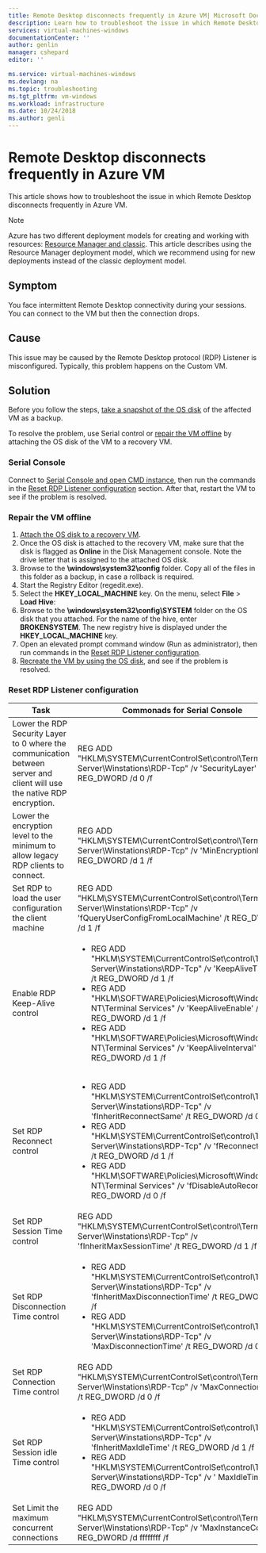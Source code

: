 ```yaml
---
title: Remote Desktop disconnects frequently in Azure VM| Microsoft Docs
description: Learn how to troubleshoot the issue in which Remote Desktop disconnects frequently in Azure VM.
services: virtual-machines-windows
documentationCenter: ''
author: genlin
manager: cshepard
editor: ''

ms.service: virtual-machines-windows
ms.devlang: na
ms.topic: troubleshooting
ms.tgt_pltfrm: vm-windows
ms.workload: infrastructure
ms.date: 10/24/2018
ms.author: genli
---
```


# Remote Desktop disconnects frequently in Azure VM

This article shows how to troubleshoot the issue in which Remote Desktop disconnects frequently in Azure VM.

> [!NOTE] 
> Azure has two different deployment models for creating and working with resources: 
[Resource Manager and classic](../../azure-resource-manager/resource-manager-deployment-model.md). This article describes using the Resource Manager deployment model, which we recommend using for new deployments instead of the classic deployment model.

## Symptom 

You face intermittent Remote Desktop connectivity during your sessions. You can connect to the VM but then the connection drops.

## Cause

This issue may be caused by the Remote Desktop protocol (RDP) Listener is misconfigured. Typically, this problem happens on the Custom VM.

## Solution

Before you follow the steps, [take a snapshot of the OS disk](../windows/snapshot-copy-managed-disk.md) of the affected VM as a backup. 

To resolve the problem, use Serial control or [repair the VM offline](#repair-the-vm-offline) by attaching the OS disk of the VM to a recovery VM.

### Serial Console 

Connect to [Serial Console and open CMD instance](./serial-console-windows.md), then run the commands in the [Reset RDP Listener configuration](#reset-rdp-listener-configuration) section. After that, restart the VM to see if the problem is resolved.

### Repair the VM offline

1. [Attach the OS disk to a recovery VM](../windows/troubleshoot-recovery-disks-portal.md).
2. Once the OS disk is attached to the recovery VM, make sure that the disk is flagged as **Online** in the Disk Management console. Note the drive letter that is assigned to the attached OS disk.
3. Browse to the **\windows\system32\config** folder. Copy all of the files in this folder as a backup, in case a rollback is required.
4. Start the Registry Editor (regedit.exe).
5. Select the **HKEY_LOCAL_MACHINE** key. On the menu, select **File** > **Load Hive**:
6. Browse to the **\windows\system32\config\SYSTEM** folder on the OS disk that you attached. For the name of the hive, enter **BROKENSYSTEM**. The new registry hive is displayed under the **HKEY_LOCAL_MACHINE** key. 
7. Open an elevated prompt command window (Run as administrator), then run commands in the [Reset RDP Listener configuration](#reset-rdp-listener-configuration). 
8. [Recreate the VM by using the OS disk](../windows/troubleshoot-recovery-disks-portal.md), and see if the problem is resolved.


### Reset RDP Listener configuration

| Task                                                                                                                        | Commonads for Serial Console                                                                                                                                                                                                                                                                                                                                                                                                    | Commonads for Repair the VM offline                                                                                                                                                                                                                                                                                                                                                                                                          |
|-----------------------------------------------------------------------------------------------------------------------------|-------------------------------------------------------------------------------------------------------------------------------------------------------------------------------------------------------------------------------------------------------------------------------------------------------------------------------------------------------------------------------------------------------------------|--------------------------------------------------------------------------------------------------------------------------------------------------------------------------------------------------------------------------------------------------------------------------------------------------------------------------------------------------------------------------------------------------------------------------------|
| Lower the RDP   Security Layer to 0 where the communication between server and client will   use the native RDP encryption. | REG ADD   "HKLM\SYSTEM\CurrentControlSet\control\Terminal   Server\Winstations\RDP-Tcp" /v 'SecurityLayer' /t REG_DWORD /d 0 /f                                                                                                                                                                                                                                                                                   | REG ADD   "HKLM\BROKENSYSTEM\ControlSet001\control\Terminal   Server\Winstations\RDP-Tcp" /v 'SecurityLayer' /t REG_DWORD /d 0 /f                                                                                                                                                                                                                                                                                              |
| Lower the   encryption level to the minimum to allow legacy RDP clients to connect.                                         | REG ADD   "HKLM\SYSTEM\CurrentControlSet\control\Terminal   Server\Winstations\RDP-Tcp" /v 'MinEncryptionLevel' /t REG_DWORD /d 1 /f                                                                                                                                                                                                                                                                              | REG ADD   "HKLM\BROKENSYSTEM\ControlSet001\control\Terminal   Server\Winstations\RDP-Tcp" /v 'MinEncryptionLevel' /t REG_DWORD /d 1 /f                                                                                                                                                                                                                                                                                         |
| Set RDP to load the   user configuration the client machine                                                                 | REG ADD   "HKLM\SYSTEM\CurrentControlSet\control\Terminal   Server\Winstations\RDP-Tcp" /v 'fQueryUserConfigFromLocalMachine' /t   REG_DWORD /d 1 /f                                                                                                                                                                                                                                                              | REG ADD   "HKLM\BROKENSYSTEM\ControlSet001\control\Terminal   Server\Winstations\RDP-Tcp" /v 'fQueryUserConfigFromLocalMachine' /t   REG_DWORD /d 1 /f                                                                                                                                                                                                                                                                         |
| Enable RDP   Keep-Alive control                                                                                             |  <ul><li>REG ADD   "HKLM\SYSTEM\CurrentControlSet\control\Terminal  Server\Winstations\RDP-Tcp" /v 'KeepAliveTimeout' /t REG_DWORD /d 1   /f </li><li>REG ADD "HKLM\SOFTWARE\Policies\Microsoft\Windows NT\Terminal   Services" /v 'KeepAliveEnable' /t REG_DWORD /d 1 /f  </li><li> REG ADD   "HKLM\SOFTWARE\Policies\Microsoft\Windows NT\Terminal Services" /v   'KeepAliveInterval' /t REG_DWORD /d 1 /f </li></ul>                 | <ul><li>REG ADD "HKLM\BROKENSYSTEM\ControlSet001\control\Terminal   Server\Winstations\RDP-Tcp" /v 'KeepAliveTimeout' /t REG_DWORD /d 1 /f </li><li>        REG ADD   "HKLM\BROKENSOFTWARE\Policies\Microsoft\Windows NT\Terminal   Services" /v 'KeepAliveEnable' /t REG_DWORD /d 1 /f  </li><li> REG ADD            "HKLM\BROKENSOFTWARE\Policies\Microsoft\Windows NT\Terminal   Services" /v 'KeepAliveInterval' /t REG_DWORD /d 1 /f </li></ul>    |
| Set RDP Reconnect   control                                                                                                 |  <ul><li>REG ADD   "HKLM\SYSTEM\CurrentControlSet\control\Terminal   Server\Winstations\RDP-Tcp" /v 'fInheritReconnectSame' /t REG_DWORD /d 0   /f </li><li>    REG ADD "HKLM\SYSTEM\CurrentControlSet\control\Terminal   Server\Winstations\RDP-Tcp" /v 'fReconnectSame' /t REG_DWORD /d 1   /f  </li><li>  REG ADD "HKLM\SOFTWARE\Policies\Microsoft\Windows NT\Terminal   Services" /v 'fDisableAutoReconnect' /t REG_DWORD /d 0 /f </li></ul> |  <ul><li>REG ADD   "HKLM\BROKENSYSTEM\ControlSet001\control\Terminal   Server\Winstations\RDP-Tcp" /v 'fInheritReconnectSame' /t  REG_DWORD /d 0 /f </li><li> REG ADD "HKLM\BROKENSYSTEM\ControlSet001\control\Terminal   Server\Winstations\RDP-Tcp" /v 'fReconnectSame' /t REG_DWORD /d 1 /f      </li><li>   REG ADD   "HKLM\BROKENSOFTWARE\Policies\Microsoft\Windows NT\Terminal   Services" /v 'fDisableAutoReconnect' /t REG_DWORD /d 0 /f  </li></ul>   |
| Set RDP Session   Time control                                                                                              |  REG ADD   "HKLM\SYSTEM\CurrentControlSet\control\Terminal   Server\Winstations\RDP-Tcp" /v 'fInheritMaxSessionTime' /t REG_DWORD /d   1 /f                                                                                                                                                                                                                                                                       | REG ADD   "HKLM\BROKENSYSTEM\ControlSet001\control\Terminal   Server\Winstations\RDP-Tcp" /v 'fInheritMaxSessionTime' /t REG_DWORD /d   1 /f                                                                                                                                                                                                                                                                                   |
| Set RDP   Disconnection Time control                                                                                        | <ul><li>REG ADD "HKLM\SYSTEM\CurrentControlSet\control\Terminal   Server\Winstations\RDP-Tcp" /v 'fInheritMaxDisconnectionTime' /t   REG_DWORD /d 1 /f   </li><li>    REG ADD "HKLM\SYSTEM\CurrentControlSet\control\Terminal   Server\Winstations\RDP-Tcp" /v 'MaxDisconnectionTime' /t REG_DWORD /d 0   /f   </ul></li>                                                                                                                    |  <ul><li>REG ADD "HKLM\BROKENSYSTEM\ControlSet001\control\Terminal   Server\Winstations\RDP-Tcp" /v 'fInheritMaxDisconnectionTime' /t   REG_DWORD /d 1 /f    </li><li>     REG ADD "HKLM\BROKENSYSTEM\ControlSet001\control\Terminal   Server\Winstations\RDP-Tcp" /v 'MaxDisconnectionTime' /t REG_DWORD /d 0   /f </ul></li>                                                                                                                                |
| Set RDP   Connection Time control                                                                                           |  REG ADD   "HKLM\SYSTEM\CurrentControlSet\control\Terminal   Server\Winstations\RDP-Tcp" /v 'MaxConnectionTime' /t REG_DWORD /d 0 /f                                                                                                                                                                                                                                                                              | REG   ADD "HKLM\BROKENSYSTEM\ControlSet001\control\Terminal   Server\Winstations\RDP-Tcp" /v 'MaxConnectionTime' /t REG_DWORD /d 0 /f                                                                                                                                                                                                                                                                                          |
| Set RDP Session   idle Time control                                                                                         |   <ul><li>REG ADD   "HKLM\SYSTEM\CurrentControlSet\control\Terminal   Server\Winstations\RDP-Tcp" /v 'fInheritMaxIdleTime' /t REG_DWORD /d 1   /f   </li><li>          REG ADD "HKLM\SYSTEM\CurrentControlSet\control\Terminal   Server\Winstations\RDP-Tcp" /v ' MaxIdleTime' /t REG_DWORD /d 0 /f      </ul></li>                                                                                                                         |  <ul><li>REG ADD   "HKLM\BROKENSYSTEM\ControlSet001\control\Terminal   Server\Winstations\RDP-Tcp" /v 'fInheritMaxIdleTime' /t REG_DWORD /d 1   /f          </li><li>    REG ADD "HKLM\BROKENSYSTEM\ControlSet001\control\Terminal   Server\Winstations\RDP-Tcp" /v ' MaxIdleTime' /t REG_DWORD /d 0 /f   </ul></li>                                                                                                                                  |
|Set Limit the maximum concurrent connections                                                                                                                       |         REG ADD "HKLM\SYSTEM\CurrentControlSet\control\Terminal Server\Winstations\RDP-Tcp" /v 'MaxInstanceCount' /t REG_DWORD /d ffffffff /f                                                                                                                                                                                                                                                                                                                                                                                                      |        REG ADD "HKLM\BROKENSYSTEM\ControlSet001\control\Terminal Server\Winstations\RDP-Tcp" /v 'MaxInstanceCount' /t REG_DWORD /d ffffffff /f                                                                                                                                                                                                                                                                                                                                                                                                                 |

